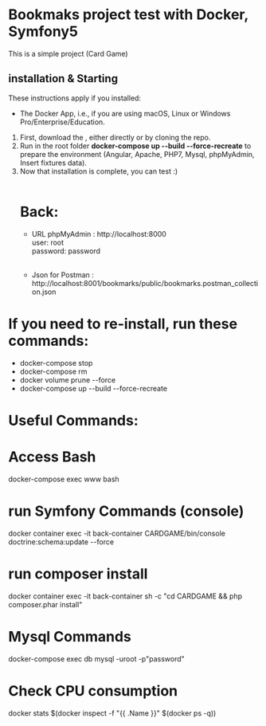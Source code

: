 # Bookmaks project test with Docker, Symfony5

This is a simple project (Card Game) 

## installation & Starting 
These instructions apply if you installed:
  - The Docker App, i.e., if you are using macOS, Linux or Windows Pro/Enterprise/Education.
  
1. First, download the , either directly or by cloning the repo.
1. Run in the root folder **docker-compose up --build --force-recreate** to prepare the environment (Angular, Apache, PHP7, Mysql, phpMyAdmin, Insert fixtures data).
1. Now that installation is complete, you can test :)<br><br>
    # Back:<br>
     - URL phpMyAdmin : http://localhost:8000 
         <br> user: root 
         <br> password: password  <br>  <br>   
         
     -  Json for Postman : http://localhost:8001/bookmarks/public/bookmarks.postman_collection.json<br>  
     
 # If you need to re-install, run these commands:
 -  docker-compose stop    <br>
 -  docker-compose rm    <br>
 -  docker volume prune --force  <br>
 -  docker-compose up --build --force-recreate 

 
# Useful Commands:
# Access Bash<br>
  docker-compose exec www bash
# run Symfony Commands (console)
  docker container exec -it back-container CARDGAME/bin/console doctrine:schema:update --force <br>
# run composer install<br>
  docker container exec -it back-container sh -c "cd CARDGAME && php composer.phar install"
# Mysql Commands
 docker-compose exec db mysql -uroot -p"password"
 # Check CPU consumption
 docker stats $(docker inspect -f "{{ .Name }}" $(docker ps -q))
